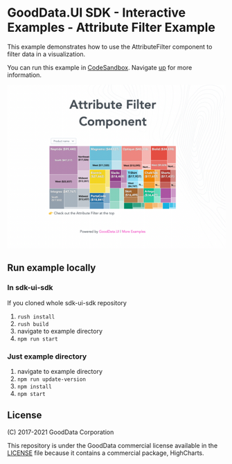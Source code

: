 # GoodData.UI SDK - Interactive Examples - Attribute Filter Example

This example demonstrates how to use the AttributeFilter component to filter data in a visualization.

You can run this example in [CodeSandbox](https://codesandbox.io/p/sandbox/github/ivanmjartan/gooddata-ui-sdk/tree/IMJ-RAIL-5122-test2/examples/sdk-interactive-examples/examples/example-attributefilter?file=/src/example/Example.tsx). Navigate [up](../../) for more information.

[![Attribute Filter Example](./.example/preview.png)](https://codesandbox.io/p/sandbox/github/ivanmjartan/gooddata-ui-sdk/tree/IMJ-RAIL-5122-test2/examples/sdk-interactive-examples/examples/example-attributefilter?file=/src/example/Example.tsx)

## Run example locally

### In sdk-ui-sdk 
If you cloned whole sdk-ui-sdk repository

1) ```rush install```
2) ```rush build```
3) navigate to example directory
4) ```npm run start``` 

### Just example directory

1) navigate to example directory
2) ```npm run update-version```
3) ```npm install```
4) ```npm start```

## License

(C) 2017-2021 GoodData Corporation

This repository is under the GoodData commercial license available in the [LICENSE](LICENSE) file because it contains a commercial package, HighCharts.